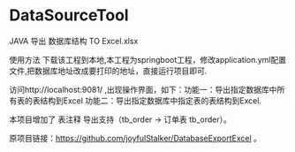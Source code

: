 # DataSourceTool
JAVA 导出 数据库结构 TO Excel.xlsx

使用方法
下载该工程到本地,本工程为springboot工程，修改application.yml配置文件,把数据库地址改成要打印的地址，直接运行项目即可.

访问http://localhost:9081/ ,出现操作界面，如下：功能一：导出指定数据库中所有表的表结构到Excel 功能二：导出指定数据库中指定表的表结构到Excel.

本项目增加了 表注释 导出支持（tb_order -> 订单表 tb_order）。

原项目链接：https://github.com/joyfulStalker/DatabaseExportExcel 。
